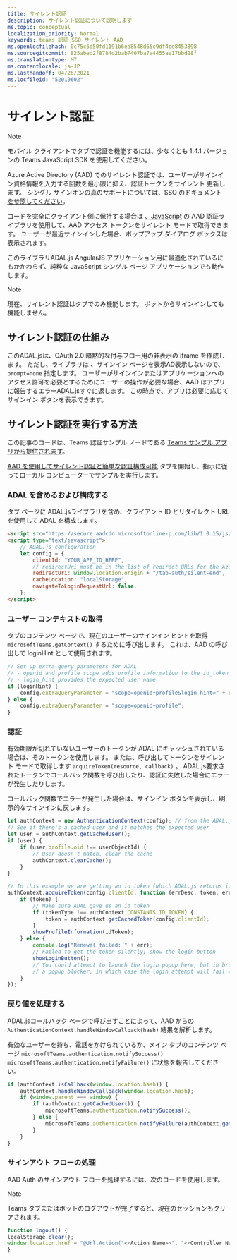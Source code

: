 ```yaml
---
title: サイレント認証
description: サイレント認証について説明します
ms.topic: conceptual
localization_priority: Normal
keywords: teams 認証 SSO サイレント AAD
ms.openlocfilehash: 0c75c6d50fd1191b6ea8548d65c9df4ce8453898
ms.sourcegitcommit: 825abed2f8784d2bab7407ba7a4455ae17bbd28f
ms.translationtype: MT
ms.contentlocale: ja-JP
ms.lasthandoff: 04/26/2021
ms.locfileid: "52019602"
---
```

# <a name="silent-authentication"></a>サイレント認証

> [!NOTE]
> モバイル クライアントでタブで認証を機能するには、少なくとも 1.4.1 バージョンの Teams JavaScript SDK を使用してください。

Azure Active Directory (AAD) でのサイレント認証では、ユーザーがサインイン資格情報を入力する回数を最小限に抑え、認証トークンをサイレント 更新します。 シングル サインオンの真のサポートについては、SSO のドキュメント [を参照してください](~/tabs/how-to/authentication/auth-aad-sso.md)。

コードを完全にクライアント側に保持する場合は [、JavaScript](/azure/active-directory/develop/active-directory-authentication-libraries) の AAD 認証ライブラリを使用して、AAD アクセス トークンをサイレント モードで取得できます。 ユーザーが最近サインインした場合、ポップアップ ダイアログ ボックスは表示されます。

このライブラリADAL.js AngularJS アプリケーション用に最適化されているにもかかわらず、純粋な JavaScript シングル ページ アプリケーションでも動作します。

> [!NOTE]
> 現在、サイレント認証はタブでのみ機能します。 ボットからサインインしても機能しません。

## <a name="how-silent-authentication-works"></a>サイレント認証の仕組み

このADAL.jsは、OAuth 2.0 暗黙的な付与フロー用の非表示の iframe を作成します。 ただし、ライブラリは 、サインイン ページを表示AD表示しないので、 `prompt=none` 指定します。 ユーザーがサインインまたはアプリケーションへのアクセス許可を必要とするためにユーザーの操作が必要な場合、AAD はアプリに報告するエラーADAL.jsすぐに返します。 この時点で、アプリは必要に応じてサインイン ボタンを表示できます。

## <a name="how-to-do-silent-authentication"></a>サイレント認証を実行する方法

この記事のコードは、Teams 認証サンプル ノードである [Teams サンプル アプリから提供されます](https://github.com/OfficeDev/Microsoft-Teams-Samples/blob/main/samples/app-auth/nodejs/src/views/tab/silent/silent.hbs)。

[AAD を使用してサイレント認証と簡単な認証構成可能](https://github.com/OfficeDev/Microsoft-Teams-Samples/tree/main/samples/tab-channel-group-config-page-auth/csharp) タブを開始し、指示に従ってローカル コンピューターでサンプルを実行します。

### <a name="include-and-configure-adal"></a>ADAL を含めるおよび構成する

タブ ページに ADAL.jsライブラリを含め、クライアント ID とリダイレクト URL を使用して ADAL を構成します。

```html
<script src="https://secure.aadcdn.microsoftonline-p.com/lib/1.0.15/js/adal.min.js" integrity="sha384-lIk8T3uMxKqXQVVfFbiw0K/Nq+kt1P3NtGt/pNexiDby2rKU6xnDY8p16gIwKqgI" crossorigin="anonymous"></script>
<script type="text/javascript">
    // ADAL.js configuration
    let config = {
        clientId: "YOUR_APP_ID_HERE",
        // redirectUri must be in the list of redirect URLs for the Azure AD app
        redirectUri: window.location.origin + "/tab-auth/silent-end",
        cacheLocation: "localStorage",
        navigateToLoginRequestUrl: false,
    };
</script>
```

### <a name="get-the-user-context"></a>ユーザー コンテキストの取得

タブのコンテンツ ページで、現在のユーザーのサインイン ヒントを取得 `microsoftTeams.getContext()` するために呼び出します。 これは、AAD の呼び出しで loginHint として使用されます。

```javascript
// Set up extra query parameters for ADAL
// - openid and profile scope adds profile information to the id_token
// - login_hint provides the expected user name
if (loginHint) {
    config.extraQueryParameter = "scope=openid+profile&login_hint=" + encodeURIComponent(loginHint);
} else {
    config.extraQueryParameter = "scope=openid+profile";
}
```

### <a name="authenticate"></a>認証

有効期限が切れていないユーザーのトークンが ADAL にキャッシュされている場合は、そのトークンを使用します。 または、呼び出してトークンをサイレント モードで取得します `acquireToken(resource, callback)` 。 ADAL.js要求されたトークンでコールバック関数を呼び出したり、認証に失敗した場合にエラーが発生したりします。

コールバック関数でエラーが発生した場合は、サインイン ボタンを表示し、明示的なサインインに戻します。

```javascript
let authContext = new AuthenticationContext(config); // from the ADAL.js library
// See if there's a cached user and it matches the expected user
let user = authContext.getCachedUser();
if (user) {
    if (user.profile.oid !== userObjectId) {
        // User doesn't match, clear the cache
        authContext.clearCache();
    }
}

// In this example we are getting an id token (which ADAL.js returns if we ask for resource = clientId)
authContext.acquireToken(config.clientId, function (errDesc, token, err, tokenType) {
    if (token) {
        // Make sure ADAL gave us an id token
        if (tokenType !== authContext.CONSTANTS.ID_TOKEN) {
            token = authContext.getCachedToken(config.clientId);
        }
        showProfileInformation(idToken);
    } else {
        console.log("Renewal failed: " + err);
        // Failed to get the token silently; show the login button
        showLoginButton();
        // You could attempt to launch the login popup here, but in browsers this could be blocked by
        // a popup blocker, in which case the login attempt will fail with the reason FailedToOpenWindow.
    }
});
```

### <a name="process-the-return-value"></a>戻り値を処理する

ADAL.jsコールバック ページで呼び出すことによって、AAD からの `AuthenticationContext.handleWindowCallback(hash)` 結果を解析します。

有効なユーザーを持ち、電話をかけられているか、メイン タブのコンテンツ ページ `microsoftTeams.authentication.notifySuccess()` `microsoftTeams.authentication.notifyFailure()` に状態を報告してください。

```javascript
if (authContext.isCallback(window.location.hash)) {
    authContext.handleWindowCallback(window.location.hash);
    if (window.parent === window) {
        if (authContext.getCachedUser()) {
            microsoftTeams.authentication.notifySuccess();
        } else {
            microsoftTeams.authentication.notifyFailure(authContext.getLoginError());
        }
    }
}
```

### <a name="handle-sign-out-flow"></a>サインアウト フローの処理

AAD Auth のサインアウト フローを処理するには、次のコードを使用します。

> [!NOTE]
> Teams タブまたはボットのログアウトが完了すると、現在のセッションもクリアされます。

```javascript
function logout() {
localStorage.clear();
window.location.href = "@Url.Action("<<Action Name>>", "<<Controller Name>>")";
}
```
